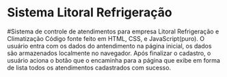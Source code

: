 # Sistema Litoral Refrigeração
#Sistema de controle de atendimentos para empresa Litoral Refrigeração e Climatização
Código fonte feito em HTML, CSS, e JavaScript(puro). O usuário entra com os dados do antendimento na página inicial, 
os dados são armazenados localmente no navegador. Após finalizar o cadastro, o usuário aciona o botão que o encaminha
para a página que exibe em forma de lista todos os atendimentos cadastrados com sucesso.
